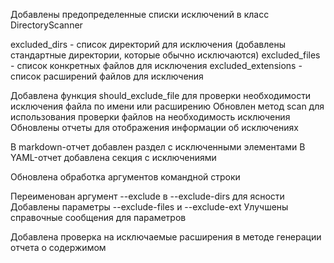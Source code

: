 Добавлены предопределенные списки исключений в класс DirectoryScanner

excluded_dirs - список директорий для исключения (добавлены стандартные директории, которые обычно исключаются)
excluded_files - список конкретных файлов для исключения
excluded_extensions - список расширений файлов для исключения


Добавлена функция should_exclude_file для проверки необходимости исключения файла по имени или расширению
Обновлен метод scan для использования проверки файлов на необходимость исключения
Обновлены отчеты для отображения информации об исключениях

В markdown-отчет добавлен раздел с исключенными элементами
В YAML-отчет добавлена секция с исключениями


Обновлена обработка аргументов командной строки

Переименован аргумент --exclude в --exclude-dirs для ясности
Добавлены параметры --exclude-files и --exclude-ext
Улучшены справочные сообщения для параметров


Добавлена проверка на исключаемые расширения в методе генерации отчета о содержимом